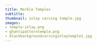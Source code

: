 ```yaml
---
title: Marble Temples
subtitle:
thumbnail: inlay carving temple.jpg
images:
- temple-inlay.png
- ghantipatterntemple.png
- blackbackgroundcarvinginlaytemple1.jpg
---
```

